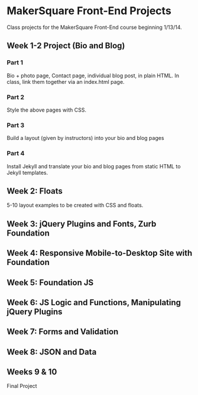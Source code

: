 MakerSquare Front-End Projects
=================

Class projects for the MakerSquare Front-End course beginning 1/13/14.

## Week 1-2 Project (Bio and Blog)
### Part 1
Bio + photo page, Contact page, individual blog post, in plain HTML. In class, link them together via an index.html page.
### Part 2
Style the above pages with CSS.
### Part 3
Build a layout (given by instructors) into your bio and blog pages
### Part 4
Install Jekyll and translate your bio and blog pages from static HTML to Jekyll templates.

## Week 2: Floats
5-10 layout examples to be created with CSS and floats.

## Week 3: jQuery Plugins and Fonts, Zurb Foundation

## Week 4: Responsive Mobile-to-Desktop Site with Foundation

## Week 5: Foundation JS

## Week 6: JS Logic and Functions, Manipulating jQuery Plugins

## Week 7: Forms and Validation

## Week 8: JSON and Data

## Weeks 9 & 10
Final Project
